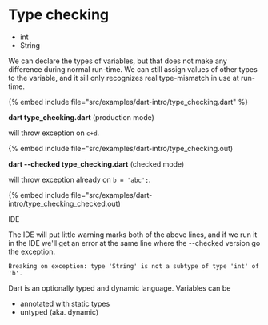 # Type checking

* int
* String



We can declare the types of variables, but that does not make any difference during normal run-time.
We can still assign values of other types to the variable, and it sill only recognizes
real type-mismatch in use at run-time.

{% embed include file="src/examples/dart-intro/type_checking.dart" %}

**dart type_checking.dart** (production mode)



 will throw exception on `c+d`.


{% embed include file="src/examples/dart-intro/type_checking.out)

**dart --checked type_checking.dart** (checked mode)



 will throw exception already on `b = 'abc';`.


{% embed include file="src/examples/dart-intro/type_checking_checked.out)

IDE




The IDE will put little warning marks both of the above lines, and if we run it in the IDE we'll get an error
at the same line where the --checked version go the exception.


```
Breaking on exception: type 'String' is not a subtype of type 'int' of 'b'.
```

Dart is an optionally typed and dynamic language. Variables can be


* annotated with static types
* untyped (aka. dynamic)


